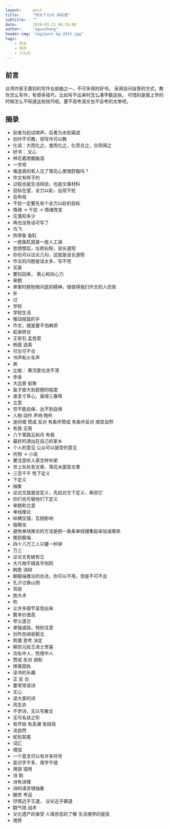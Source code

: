 ```yaml
---
layout:     post
title:      "作文十九问 读后感"
subtitle:   ""
date:       2020-03-21 08:35:00
author:     "aguozhang"
header-img: "img/post-bg-2015.jpg"
tags:
    - 作文 
    - 写作 
    - 十九问 
---
```


## 前言
台湾作家王鼎钧的写作五部曲之一，不可多得的好书。
采用自问自答的方式，教你怎么写作，有很多技巧，比如写不出来时怎么凑字数这些。
可惜的是我上学的时候怎么不知道这些技巧呢。要不高考语文也不会考的太惨吧。

## 摘录
* 前者为初试啼声，后者为水到渠成
* 创作不可教，但写作可以教
* 化读：大而化之，食而化之，化而合之，合而得之
* 好书： 文心
* 林花着雨胭脂湿
* 一字师
* 难道真的有人见了落花心里很舒服吗？
* 作文有样子的
* 过程也是生活经验，也是文章材料
* 目标在望，全力以赴，出现干扰
* 会布局
* 干扰一定要先有个全力以赴的目标
* 情绪 -> 干扰 -> 情绪改变
* 花落知多少
* 再也没有话可写了
* 鸟飞
* 热带鱼 鱼缸
* 一座鱼缸就是一座人工湖
* 思想想后，左顾右盼，说长道短
* 你也可以议论几句，这就是说长道短
* 作文的问题是话太多，写不完
* 买表
* 要拉回来， 离心和向心力
* 审题
* 审案时那刨根问底的精神，很值得我们作文的人仿效
* 补
* 过
* 学校
* 学校生活
* 推动摇篮的手
* 作文，就是要不怕麻烦
* 起承转合
* 王安石 孟尝君
* 杨霞 选美
* 可合可不合
* 书声和火车声
* 奔
* 比喻： 黄河里也洗不清
* 赤金
* 大远景 蚁聚
* 虱子放大到琵琶的程度
* 谁言寸草心，报得三春晖
* 立意
* 穷不能自保，达不到自保
* 人物 动作 声响 物件
* 迷你裙 赞成 反对 有条件赞成 有条件反对 顺其自然
* 有我 无我
* 八千里路云和月 有我
* 最好的酒出在自己的家乡
* 个人的意见 公众可以接受的意见
* 托物 -> 小说
* 要注意听人家怎样吵架
* 世上处处有文章，落花水面皆文章
* 三百千千 性下定义
* 下定义
* 抽象
* 议论文就是驳定义，先给对方下定义，再驳它
* 你们也可替他们下定义
* 审题和立意
* 单线推论
* 纵横交错，互相影响
* 独眼龙
* 避免单线推论的方法是把一条条单线搜集起来加减乘除
* 推到极端
* 四十八万工人只要一秒钟
* 万三
* 议论文有破有立
* 大凡物不得其平则鸣
* 韩愈 讳辩
* 朝极端推论的办法，你可以不用，但是不可不会
* 孔子过泰山侧
* 苛政
* 放大术
* 吹
* 让许多细节呈现出来
* 繁本价值高
* 夸父逐日
* 单独成段，特别注意
* 剑外忽闻收蓟北
* 刺激 思考 决定
* 柳宗元给王进士贺喜
* 功名中人，性情中人
* 赞成 反对 调和
* 择善固执
* 读书的乐趣
* 正 反 合
* 要常常读诗
* 文心
* 读大家的诗
* 风生衣
* 不学诗，无以写散文
* 无可名状之形
* 有开始 有高潮 有结局
* 法自然
* 蛇衔其尾
* 词汇
* 增加
* 一个意念可以有许多符号
* 臣识字不多，用字不错
* 用错 错用
* 诗 韵
* 诗有诗理
* 诗的语言很抽象
* 酬世 考运
* 抒情近乎王道， 议论近乎霸道
* 戳气球 战术
* 文化遗产的承受 人情世态的了解 生活境界的提高
* 境界


